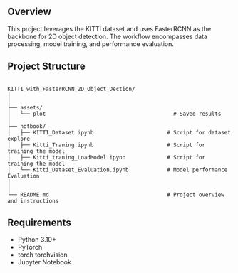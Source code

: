 ## Overview

This project leverages the KITTI dataset and uses FasterRCNN as the backbone for 2D object detection. The workflow encompasses data processing, model training, and performance evaluation.

## Project Structure
```plaintext

KITTI_with_FasterRCNN_2D_Object_Dection/
│
│
├── assets/
│   └── plot             	                        # Saved results
│
├── notbook/
│   ├── KITTI_Dataset.ipynb                       # Script for dataset explore
│   ├── Kitti_Traning.ipynb                       # Script for training the model
│   ├── Kitti_traning_LoadModel.ipynb             # Script for training the model
│   └── Kitti_Dataset_Evaluation.ipynb            # Model performance Evaluation
│
│
└── README.md                                     # Project overview and instructions
```

## Requirements

- Python 3.10+
- PyTorch
- torch torchvision
- Jupyter Notebook 

